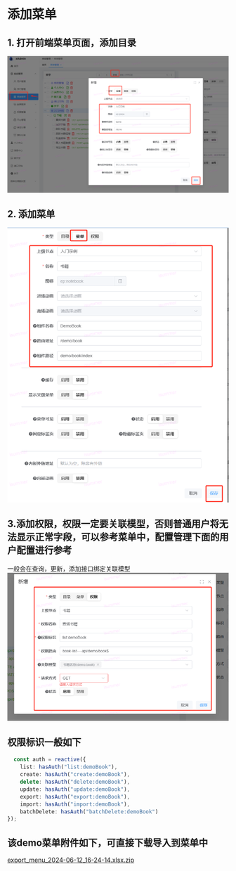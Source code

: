 # 添加菜单

## 1. 打开前端菜单页面，添加目录

![img.png](assets/img.png)

## 2. 添加菜单

![img_1.png](assets/img_1.png)

## 3.添加权限，权限一定要关联模型，否则普通用户将无法显示正常字段，可以参考菜单中，配置管理下面的用户配置进行参考

一般会在查询，更新，添加接口绑定关联模型
![img2.png](assets/img_2.png)

## 权限标识一般如下

```ts
  const auth = reactive({
    list: hasAuth("list:demoBook"),
    create: hasAuth("create:demoBook"),
    delete: hasAuth("delete:demoBook"),
    update: hasAuth("update:demoBook"),
    export: hasAuth("export:demoBook"),
    import: hasAuth("import:demoBook"),
    batchDelete: hasAuth("batchDelete:demoBook")
});
```

## 该demo菜单附件如下，可直接下载导入到菜单中

[export_menu_2024-06-12_16-24-14.xlsx.zip](../export_menu_2024-06-12_16-24-14.zip)
